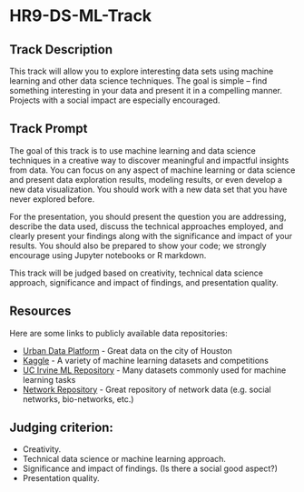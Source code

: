 # HR9-DS-ML-Track

## Track Description

This track will allow you to explore interesting data sets using machine learning and other data science techniques.  The goal is simple – find something interesting in your data and present it in a compelling manner.  Projects with a social impact are especially encouraged.

## Track Prompt

The goal of this track is to use machine learning and data science techniques in a creative way to discover meaningful and impactful insights from data.  You can focus on any aspect of machine learning or data science and present data exploration results, modeling results, or even develop a new data visualization.  You should work with a new data set that you have never explored before.

For the presentation, you should present the question you are addressing, describe the data used, discuss the technical approaches employed, and clearly present your findings along with the significance and impact of your results.  You should also be prepared to show your code; we strongly encourage using Jupyter notebooks or R markdown.

This track will be judged based on creativity, technical data science approach, significance and impact of findings, and presentation quality.


## Resources

Here are some links to publicly available data repositories:
- [Urban Data Platform](https://www.kinderudp.org) - Great data on the city of Houston
- [Kaggle](https://www.kaggle.com/) - A variety of machine learning datasets and competitions
- [UC Irvine ML Repository](https://archive.ics.uci.edu/ml/datasets.php) - Many datasets commonly used for machine learning tasks
- [Network Repository](http://networkrepository.com/) - Great repository of network data (e.g. social networks, bio-networks, etc.)


## Judging criterion:
- Creativity.
- Technical data science or machine learning approach.
- Significance and impact of findings.  (Is there a social good aspect?)
- Presentation quality.
